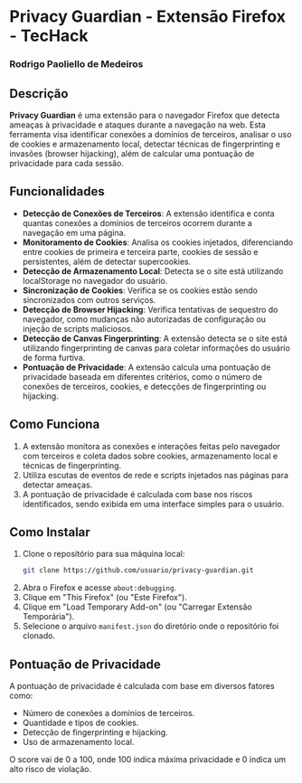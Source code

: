# Privacy Guardian - Extensão Firefox - TecHack

### Rodrigo Paoliello de Medeiros

## Descrição

**Privacy Guardian** é uma extensão para o navegador Firefox que detecta ameaças à privacidade e ataques durante a navegação na web. Esta ferramenta visa identificar conexões a domínios de terceiros, analisar o uso de cookies e armazenamento local, detectar técnicas de fingerprinting e invasões (browser hijacking), além de calcular uma pontuação de privacidade para cada sessão.

## Funcionalidades

- **Detecção de Conexões de Terceiros**: A extensão identifica e conta quantas conexões a domínios de terceiros ocorrem durante a navegação em uma página.
- **Monitoramento de Cookies**: Analisa os cookies injetados, diferenciando entre cookies de primeira e terceira parte, cookies de sessão e persistentes, além de detectar supercookies.
- **Detecção de Armazenamento Local**: Detecta se o site está utilizando localStorage no navegador do usuário.
- **Sincronização de Cookies**: Verifica se os cookies estão sendo sincronizados com outros serviços.
- **Detecção de Browser Hijacking**: Verifica tentativas de sequestro do navegador, como mudanças não autorizadas de configuração ou injeção de scripts maliciosos.
- **Detecção de Canvas Fingerprinting**: A extensão detecta se o site está utilizando fingerprinting de canvas para coletar informações do usuário de forma furtiva.
- **Pontuação de Privacidade**: A extensão calcula uma pontuação de privacidade baseada em diferentes critérios, como o número de conexões de terceiros, cookies, e detecções de fingerprinting ou hijacking.

## Como Funciona

1. A extensão monitora as conexões e interações feitas pelo navegador com terceiros e coleta dados sobre cookies, armazenamento local e técnicas de fingerprinting.
2. Utiliza escutas de eventos de rede e scripts injetados nas páginas para detectar ameaças.
3. A pontuação de privacidade é calculada com base nos riscos identificados, sendo exibida em uma interface simples para o usuário.

## Como Instalar

1. Clone o repositório para sua máquina local:
   ```bash
   git clone https://github.com/usuario/privacy-guardian.git
   ```
2. Abra o Firefox e acesse `about:debugging`.
3. Clique em "This Firefox" (ou "Este Firefox").
4. Clique em "Load Temporary Add-on" (ou "Carregar Extensão Temporária").
5. Selecione o arquivo `manifest.json` do diretório onde o repositório foi clonado.

## Pontuação de Privacidade

A pontuação de privacidade é calculada com base em diversos fatores como:

- Número de conexões a domínios de terceiros.
- Quantidade e tipos de cookies.
- Detecção de fingerprinting e hijacking.
- Uso de armazenamento local.

O score vai de 0 a 100, onde 100 indica máxima privacidade e 0 indica um alto risco de violação.
